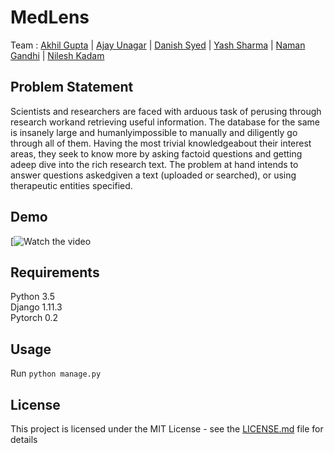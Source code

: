 # MedLens 


Team : [Akhil Gupta](https://www.linkedin.com/in/guptakhil/) | [Ajay Unagar](https://www.linkedin.com/in/ajay-unagar-ba162098/) | [Danish Syed](https://www.linkedin.com/in/daftvader/) | [Yash Sharma](https://www.linkedin.com/in/yashsharma0906/) | [Naman Gandhi](https://www.linkedin.com/in/namangandhi/) | [Nilesh Kadam](https://www.linkedin.com/in/nskadam/)

## Problem Statement
Scientists and researchers are faced with arduous task of perusing through research workand retrieving useful information. The database for the same is insanely large and humanlyimpossible to manually and diligently go through all of them. Having the most trivial knowledgeabout their interest areas, they seek to know more by asking factoid questions and getting adeep dive into the rich research text. The problem at hand intends to answer questions askedgiven a text (uploaded or searched), or using therapeutic entities specified.

## Demo
[![Watch the video](https://www.youtube.com/embed/jJbxu7q9t5E)


## Requirements
Python 3.5  
Django 1.11.3  
Pytorch 0.2  

## Usage
Run `python manage.py`

## License

This project is licensed under the MIT License - see the [LICENSE.md](LICENSE) file for details

